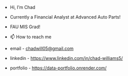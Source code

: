 - Hi, I’m Chad

- Currently a Financial Analyst at Advanced Auto Parts!

- FAU MIS Grad!

- 📫 How to reach me 
- email - chadwill05@gmail.com
- linkedin - https://www.linkedin.com/in/chad-williams5/
- portfolio - https://data-portfolio.onrender.com/

